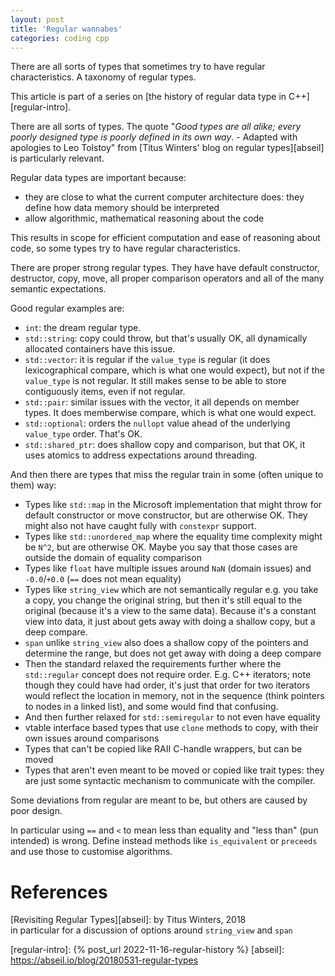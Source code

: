 ```yaml
---
layout: post
title: 'Regular wannabes'
categories: coding cpp
---
```


There are all sorts of types that sometimes try to have regular
characteristics. A taxonomy of regular types.

This article is part of a series on [the history of regular data type in
C++][regular-intro].

There are all sorts of types. The quote "_Good types are all alike; every
poorly designed type is poorly defined in its own way_. - Adapted with
apologies to Leo Tolstoy" from [Titus Winters' blog on regular types][abseil]
is particularly relevant.

Regular data types are important because:
- they are close to what the current computer architecture does: they define
  how data memory should be interpreted
- allow algorithmic, mathematical reasoning about the code

This results in scope for efficient computation and ease of reasoning about
code, so some types try to have regular characteristics.

There are proper strong regular types. They have have default constructor,
destructor, copy, move, all proper comparison operators and all of the many
semantic expectations.

Good regular examples are:
- `int`: the dream regular type.
- `std::string`: copy could throw, but that's usually OK, all dynamically
  allocated containers have this issue.
- `std::vector`: it is regular if the `value_type` is regular (it does
  lexicographical compare, which is what one would expect), but not if the
  `value_type` is not regular. It still makes sense to be able to store
  contiguously items, even if not regular.
- `std::pair`: similar issues with the vector, it all depends on member types.
  It does memberwise compare, which is what one would expect.
- `std::optional`: orders the `nullopt` value ahead of the underlying
  `value_type` order. That's OK.
- `std::shared_ptr`: does shallow copy and comparison, but that OK, it uses
  atomics to address expectations around threading.

And then there are types that miss the regular train in some (often unique to
them) way:
- Types like `std::map` in the Microsoft implementation that might throw for
  default constructor or move constructor, but are otherwise OK. They might
  also not have caught fully with `constexpr` support.
- Types like `std::unordered_map` where the equality time complexity might be
  `N^2`, but are otherwise OK. Maybe you say that those cases are outside the
  domain of equality comparison
- Types like `float` have multiple issues around `NaN` (domain issues) and
  `-0.0`/`+0.0` (`==` does not mean equality)
- Types like `string_view` which are not semantically regular e.g. you take a
  copy, you change the original string, but then it's still equal to the
  original (because it's a view to the same data). Because it's a constant view
  into data, it just about gets away with doing a shallow copy, but a deep
  compare.
- `span` unlike `string_view` also does a shallow copy of the pointers and
  determine the range, but does not get away with doing a deep compare
- Then the standard relaxed the requirements further where the `std::regular`
  concept does not require order. E.g. C++ iterators; note though they could
  have had order, it's just that order for two iterators would reflect the
  location in memory, not in the sequence (think pointers to nodes in a linked
  list), and some would find that confusing.
- And then further relaxed for `std::semiregular` to not even have equality
- vtable interface based types that use `clone` methods to copy, with their own issues
  around comparisons
- Types that can't be copied like RAII C-handle wrappers, but can be moved
- Types that aren't even meant to be moved or copied like trait types: they are
  just some syntactic mechanism to communicate with the compiler.

Some deviations from regular are meant to be, but others are caused by poor
design.

In particular using `==` and `<` to mean less than equality and "less than"
(pun intended) is wrong. Define instead methods like `is_equivalent` or
`preceeds` and use those to customise algorithms.

# References

[Revisiting Regular Types][abseil]: by Titus Winters, 2018<br/>
in particular for a discussion of options around `string_view` and `span`

[regular-intro]:    {% post_url 2022-11-16-regular-history %}
[abseil]: https://abseil.io/blog/20180531-regular-types

